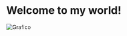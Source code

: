 # Welcome to my world! 
![Grafico](https://github-profile-summary-cards.vercel.app/api/cards/profile-details?username={mfelipesoares}&theme=vue)
